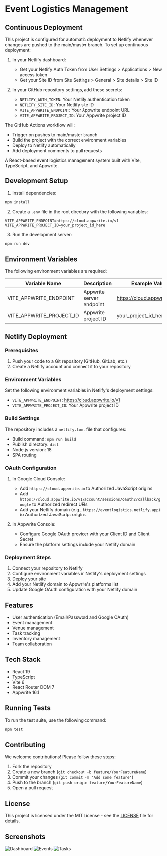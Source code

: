 # Event Logistics Management

## Continuous Deployment

This project is configured for automatic deployment to Netlify whenever changes are pushed to the main/master branch. To set up continuous deployment:

1. In your Netlify dashboard:
   - Get your Netlify Auth Token from User Settings > Applications > New access token
   - Get your Site ID from Site Settings > General > Site details > Site ID

2. In your GitHub repository settings, add these secrets:
   - `NETLIFY_AUTH_TOKEN`: Your Netlify authentication token
   - `NETLIFY_SITE_ID`: Your Netlify site ID
   - `VITE_APPWRITE_ENDPOINT`: Your Appwrite endpoint URL
   - `VITE_APPWRITE_PROJECT_ID`: Your Appwrite project ID

The GitHub Actions workflow will:
- Trigger on pushes to main/master branch
- Build the project with the correct environment variables
- Deploy to Netlify automatically
- Add deployment comments to pull requests

A React-based event logistics management system built with Vite, TypeScript, and Appwrite.

## Development Setup

1. Install dependencies:
```bash
npm install
```

2. Create a `.env` file in the root directory with the following variables:
```env
VITE_APPWRITE_ENDPOINT=https://cloud.appwrite.io/v1
VITE_APPWRITE_PROJECT_ID=your_project_id_here
```

3. Run the development server:
```bash
npm run dev
```

## Environment Variables

The following environment variables are required:

| Variable Name              | Description                          | Example Value                          |
|----------------------------|--------------------------------------|----------------------------------------|
| VITE_APPWRITE_ENDPOINT      | Appwrite server endpoint             | https://cloud.appwrite.io/v1           |
| VITE_APPWRITE_PROJECT_ID    | Appwrite project ID                  | your_project_id_here                   |

## Netlify Deployment

### Prerequisites

1. Push your code to a Git repository (GitHub, GitLab, etc.)
2. Create a Netlify account and connect it to your repository

### Environment Variables

Set the following environment variables in Netlify's deployment settings:

- `VITE_APPWRITE_ENDPOINT`: https://cloud.appwrite.io/v1
- `VITE_APPWRITE_PROJECT_ID`: Your Appwrite project ID

### Build Settings

The repository includes a `netlify.toml` file that configures:
- Build command: `npm run build`
- Publish directory: `dist`
- Node.js version: 18
- SPA routing

### OAuth Configuration

1. In Google Cloud Console:
   - Add `https://cloud.appwrite.io` to Authorized JavaScript origins
   - Add `https://cloud.appwrite.io/v1/account/sessions/oauth2/callback/google` to Authorized redirect URIs
   - Add your Netlify domain (e.g., `https://eventlogistics.netlify.app`) to Authorized JavaScript origins

2. In Appwrite Console:
   - Configure Google OAuth provider with your Client ID and Client Secret
   - Ensure the platform settings include your Netlify domain

### Deployment Steps

1. Connect your repository to Netlify
2. Configure environment variables in Netlify's deployment settings
3. Deploy your site
4. Add your Netlify domain to Appwrite's platforms list
5. Update Google OAuth configuration with your Netlify domain

## Features

- User authentication (Email/Password and Google OAuth)
- Event management
- Venue management
- Task tracking
- Inventory management
- Team collaboration

## Tech Stack

- React 19
- TypeScript
- Vite 6
- React Router DOM 7
- Appwrite 16.1

## Running Tests

To run the test suite, use the following command:
```bash
npm test
```

## Contributing

We welcome contributions! Please follow these steps:

1. Fork the repository
2. Create a new branch (`git checkout -b feature/YourFeatureName`)
3. Commit your changes (`git commit -m 'Add some feature'`)
4. Push to the branch (`git push origin feature/YourFeatureName`)
5. Open a pull request

## License

This project is licensed under the MIT License - see the [LICENSE](LICENSE) file for details.

## Screenshots

![Dashboard](public/screenshots/dashboard.png)
![Events](public/screenshots/events.png)
![Tasks](public/screenshots/tasks.png)

